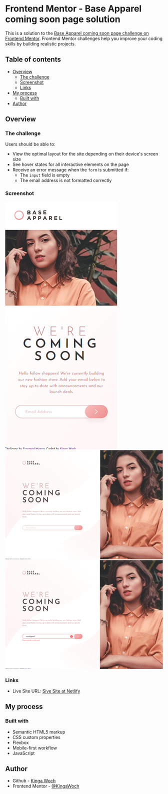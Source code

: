 # Frontend Mentor - Base Apparel coming soon page solution

This is a solution to the [Base Apparel coming soon page challenge on Frontend Mentor](https://www.frontendmentor.io/challenges/base-apparel-coming-soon-page-5d46b47f8db8a7063f9331a0). Frontend Mentor challenges help you improve your coding skills by building realistic projects. 

## Table of contents

- [Overview](#overview)
  - [The challenge](#the-challenge)
  - [Screenshot](#screenshot)
  - [Links](#links)
- [My process](#my-process)
  - [Built with](#built-with)
- [Author](#author)


## Overview

### The challenge

Users should be able to:

- View the optimal layout for the site depending on their device's screen size
- See hover states for all interactive elements on the page
- Receive an error message when the `form` is submitted if:
  - The `input` field is empty
  - The email address is not formatted correctly

### Screenshot

![](./screenshot-mobile.png)
![](./screenshot-desktop.png)
![](./screenshot-desktop-error.png)


### Links

- Live Site URL: [Sive Site at Netlify](https://base-apparel-coming-soon-kw.netlify.app)

## My process

### Built with

- Semantic HTML5 markup
- CSS custom properties
- Flexbox
- Mobile-first workflow
- JavaScript

## Author

- Github - [Kinga Woch](https://github.com/KingaWoch)
- Frontend Mentor - [@KingaWoch](https://www.frontendmentor.io/profile/KingaWoch)
